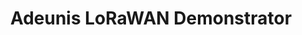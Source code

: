 ---
title: Adeunis LoRaWAN Demonstrator 
layout: bundle
image: '/guides/images/devices/device-list/adeunis_rf-lorawan.jpg'
---